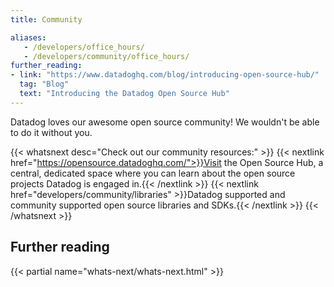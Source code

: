 ```yaml
---
title: Community

aliases:
   - /developers/office_hours/
   - /developers/community/office_hours/
further_reading:
- link: "https://www.datadoghq.com/blog/introducing-open-source-hub/"
  tag: "Blog"
  text: "Introducing the Datadog Open Source Hub"
---
```


Datadog loves our awesome open source community! We wouldn't be able to do it without you.

{{< whatsnext desc="Check out our community resources:" >}}
    {{< nextlink href="https://opensource.datadoghq.com/">}}Visit the Open Source Hub, a central, dedicated space where you can learn about the open source projects Datadog is engaged in.{{< /nextlink >}}
    {{< nextlink href="developers/community/libraries" >}}Datadog supported and community supported open source libraries and SDKs.{{< /nextlink >}}
{{< /whatsnext >}}

## Further reading

{{< partial name="whats-next/whats-next.html" >}}
